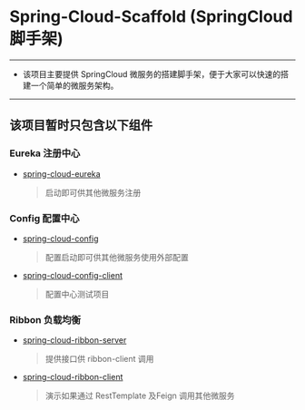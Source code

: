 # Spring-Cloud-Scaffold (SpringCloud脚手架)

---

 - 该项目主要提供 SpringCloud 微服务的搭建脚手架，便于大家可以快速的搭建一个简单的微服务架构。
 
---

## 该项目暂时只包含以下组件

### Eureka 注册中心
  - [spring-cloud-eureka](https://github.com/MrXuan3168/Spring-Cloud-Scaffold/tree/master/spring-cloud-eureka)
    > 启动即可供其他微服务注册
### Config 配置中心
  - [spring-cloud-config](https://github.com/MrXuan3168/Spring-Cloud-Scaffold/tree/master/spring-cloud-config)
    > 配置启动即可供其他微服务使用外部配置
  - [spring-cloud-config-client](https://github.com/MrXuan3168/Spring-Cloud-Scaffold/tree/master/spring-cloud-config-client)
    > 配置中心测试项目
### Ribbon 负载均衡
  - [spring-cloud-ribbon-server](https://github.com/MrXuan3168/Spring-Cloud-Scaffold/tree/master/spring-cloud-ribbon-server)
      > 提供接口供 ribbon-client 调用
  - [spring-cloud-ribbon-client](https://github.com/MrXuan3168/Spring-Cloud-Scaffold/tree/master/spring-cloud-ribbon-client)
    > 演示如果通过 RestTemplate 及Feign 调用其他微服务

